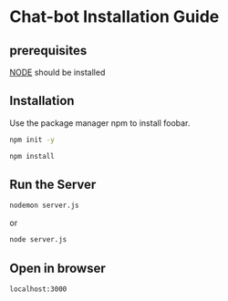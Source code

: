 # Chat-bot Installation Guide

## prerequisites

[NODE](https://nodejs.org/en) should be installed

## Installation

Use the package manager npm to install foobar.

```bash
npm init -y
```
```bash
npm install
```

## Run the Server

```bash
nodemon server.js
```

or

```bash
node server.js
```

## Open in browser

```bash
localhost:3000
```
